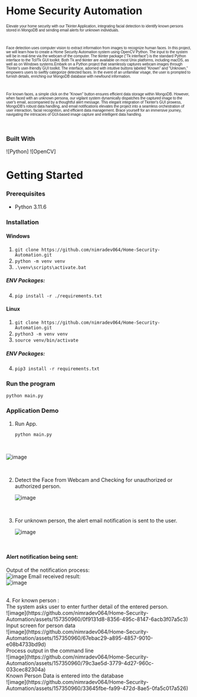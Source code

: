 # Home Security Automation

 <p style="font-size: 10px; font-family: 'Arial', sans-serif;">Elevate your home security with our Tkinter Application, integrating facial detection to identify known persons stored in MongoDB and sending email alerts for unknown individuals.</p><br>
 <p style="font-size: 10px; font-family: 'Arial', sans-serif;"> Face detection uses computer vision to extract information from images to recognize human faces. In this project, we will learn how to create a Home Security Automation system using OpenCV Python. The input to the system will be in real-time via the webcam of the computer. The tkinter package (“Tk interface”) is the standard Python interface to the Tcl/Tk GUI toolkit. Both Tk and tkinter are available on most Unix platforms, including macOS, as well as on Windows systems.Embark on a Python project that seamlessly captures webcam images through Tkinter's user-friendly GUI toolkit. The interface, adorned with intuitive buttons labeled "Known" and "Unknown," empowers users to swiftly categorize detected faces. In the event of an unfamiliar visage, the user is prompted to furnish details, enriching our MongoDB database with newfound information.</p><br>
<p style="font-size: 10px; font-family: 'Arial', sans-serif;">For known faces, a simple click on the "Known" button ensures efficient data storage within MongoDB. However, when faced with an unknown persona, our vigilant system dynamically dispatches the captured image to the user's email, accompanied by a thoughtful alert message. This elegant integration of Tkinter's GUI prowess, MongoDB's robust data handling, and email notifications elevates the project into a seamless orchestration of user interaction, facial recognition, and efficient data management. Brace yourself for an immersive journey, navigating the intricacies of GUI-based image capture and intelligent data handling.</p><br> 

### Built With

![Python]  ![OpenCV] 

# Getting Started

### Prerequisites

* Python 3.11.6

### Installation  

#### Windows  
  
1. `git clone https://github.com/nimradev064/Home-Security-Automation.git`  
2. `python -m venv venv`  
3. `.\venv\scripts\activate.bat`  
##### ENV Packages:  
4.  `pip install -r ./requirements.txt`

#### Linux  
  
1. `git clone https://github.com/nimradev064/Home-Security-Automation.git`  
2. `python3 -m venv venv`  
3. `source venv/bin/activate`
##### ENV Packages:  
4. `pip3 install -r requirements.txt`


### Run the program

`python main.py`

### Application Demo 

1. Run App.
    <br>

   `python main.py`
 <br>
   
![image](https://github.com/nimradev064/Home-Security-Automation/assets/157350960/eafbc237-7ed6-4c7f-896b-a88f894da4fc)


 <br>
 
2. Detect the Face from Webcam and Checking for unauthorized or authorized person.<br>


   ![image](https://github.com/nimradev064/Home-Security-Automation/assets/157350960/ef814eb1-b288-42e1-a46f-f533016f6683)
   
<br>

3. For unknown person, the alert email notification is sent to the user. <br>

   ![image](https://github.com/nimradev064/Home-Security-Automation/assets/157350960/3f70f381-c27a-405a-9138-2082c2366547)

<br>
   
#### Alert notification being sent: <br>
Output of the notification process:  <br>
   ![image](https://github.com/nimradev064/Home-Security-Automation/assets/157350960/2d867712-fc99-40b1-a9b8-4733d502bfee)
Email received result: <br>
![image](https://github.com/nimradev064/Home-Security-Automation/assets/157350960/3ff115e6-b99d-4689-9088-d84d279e2810)

<br>
4. For known person : <br>
The system asks user to enter further detail of the entered person. <br>
![image](https://github.com/nimradev064/Home-Security-Automation/assets/157350960/0f9131d8-8356-495c-8147-6acb3f07a5c3)
<br>
Input screen for person data <br>
![image](https://github.com/nimradev064/Home-Security-Automation/assets/157350960/67ebac29-a895-4857-9010-e08b4733bd9d)
<br>
Process output in the command line <br>
![image](https://github.com/nimradev064/Home-Security-Automation/assets/157350960/79c3ae5d-3779-4d27-960c-033cec82304a)
<br>
Known Person Data is entered into the database <br>
![image](https://github.com/nimradev064/Home-Security-Automation/assets/157350960/33645fbe-fa99-472d-8ae5-0fa5c017a526)












   


